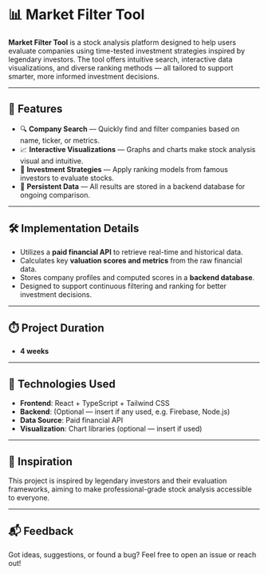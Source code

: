 # 📊 Market Filter Tool

**Market Filter Tool** is a stock analysis platform designed to help users evaluate companies using time-tested investment strategies inspired by legendary investors. The tool offers intuitive search, interactive data visualizations, and diverse ranking methods — all tailored to support smarter, more informed investment decisions.

---

## 🚀 Features

- 🔍 **Company Search** — Quickly find and filter companies based on name, ticker, or metrics.
- 📈 **Interactive Visualizations** — Graphs and charts make stock analysis visual and intuitive.
- 🧠 **Investment Strategies** — Apply ranking models from famous investors to evaluate stocks.
- 💾 **Persistent Data** — All results are stored in a backend database for ongoing comparison.

---

## 🛠️ Implementation Details

- Utilizes a **paid financial API** to retrieve real-time and historical data.
- Calculates key **valuation scores and metrics** from the raw financial data.
- Stores company profiles and computed scores in a **backend database**.
- Designed to support continuous filtering and ranking for better investment decisions.

---

## ⏱️ Project Duration

- **4 weeks**

---

## 📁 Technologies Used

- **Frontend**: React + TypeScript + Tailwind CSS
- **Backend**: (Optional — insert if any used, e.g. Firebase, Node.js)
- **Data Source**: Paid financial API
- **Visualization**: Chart libraries (optional — insert if used)

---

## 🧠 Inspiration

This project is inspired by legendary investors and their evaluation frameworks, aiming to make professional-grade stock analysis accessible to everyone.

---

## 📬 Feedback

Got ideas, suggestions, or found a bug? Feel free to open an issue or reach out!

